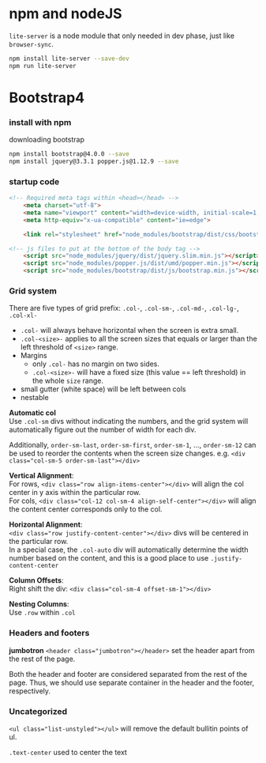 # npm and nodeJS
`lite-server` is a node module that only needed in dev phase, just like `browser-sync`.
```bash
npm install lite-server --save-dev
npm run lite-server
```

# Bootstrap4

### install with npm
downloading bootstrap
```bash
npm install bootstrap@4.0.0 --save
npm install jquery@3.3.1 popper.js@1.12.9 --save
```

### startup code
```html
<!-- Required meta tags within <head></head> -->
	<meta charset="utf-8">
	<meta name="viewport" content="width=device-width, initial-scale=1, shrink-to-fit=no">
	<meta http-equiv="x-ua-compatible" content="ie=edge">

	<link rel="stylesheet" href="node_modules/bootstrap/dist/css/bootstrap.min.css">

<!-- js files to put at the bottom of the body tag -->
	<script src="node_modules/jquery/dist/jquery.slim.min.js"></script>
    <script src="node_modules/popper.js/dist/umd/popper.min.js"></script>
    <script src="node_modules/bootstrap/dist/js/bootstrap.min.js"></script>
```

### Grid system
There are five types of grid prefix: `.col-`, `.col-sm-`, `.col-md-`, `.col-lg-`, `.col-xl-`  
- `.col-` will always behave horizontal when the screen is extra small.
- `.col-<size>-` applies to all the screen sizes that equals or larger than the left threshold of `<size>` range.
- Margins
	- only `.col-` has no margin on two sides. 
	- `.col-<size>-` will have a fixed size (this value == left threshold) in the whole `size` range. 
- small gutter (white space) will be left between cols
- nestable

**Automatic col**  
Use `.col-sm` divs without indicating the numbers, and the grid system will automatically figure out the number of width for each div. 

Additionally, `order-sm-last`, `order-sm-first`, `order-sm-1`, ..., `order-sm-12` can be used to reorder the contents when the screen size changes. e.g. `<div class="col-sm-5 order-sm-last"></div>`

**Vertical Alignment**:  
For rows, `<div class="row align-items-center"></div>` will align the col center in y axis within the particular row.  
For cols, `<div class="col-12 col-sm-4 align-self-center"></div>` will align the content center corresponds only to the col. 

**Horizontal Alignment**:  
`<div class="row justify-content-center"></div>` divs will be centered in the particular row.  
In a special case, the `.col-auto` div will automatically determine the width number based on the content, and this is a good place to use `.justify-content-center` 

**Column Offsets**:  
Right shift the div: `<div class="col-sm-4 offset-sm-1"></div>`

**Nesting Columns**:  
Use `.row` within `.col`

### Headers and footers
**jumbotron**
`<header class="jumbotron"></header>` set the header apart from the rest of the page.

Both the header and footer are considered separated from the rest of the page. Thus, we should use separate container in the header and the footer, respectively. 

### Uncategorized
`<ul class="list-unstyled"></ul>` will remove the default bullitin points of ul.

`.text-center` used to center the text